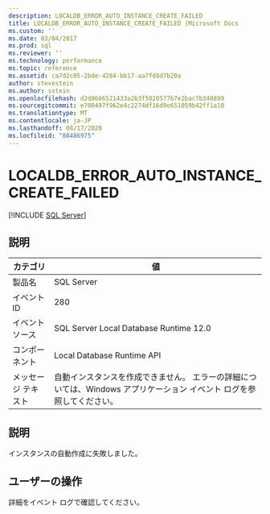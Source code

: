 ```yaml
---
description: LOCALDB_ERROR_AUTO_INSTANCE_CREATE_FAILED
title: LOCALDB_ERROR_AUTO_INSTANCE_CREATE_FAILED |Microsoft Docs
ms.custom: ''
ms.date: 03/04/2017
ms.prod: sql
ms.reviewer: ''
ms.technology: performance
ms.topic: reference
ms.assetid: ca7d2c05-2bde-4284-bb17-aa7fd8d7b20a
author: stevestein
ms.author: sstein
ms.openlocfilehash: d2d8666521433a2b3f5020577b7e2bac7b340899
ms.sourcegitcommit: e700497f962e4c2274df16d9e651059b42ff1a10
ms.translationtype: MT
ms.contentlocale: ja-JP
ms.lasthandoff: 08/17/2020
ms.locfileid: "88486975"
---
```

# <a name="localdb_error_auto_instance_create_failed"></a>LOCALDB_ERROR_AUTO_INSTANCE_CREATE_FAILED
 [!INCLUDE [SQL Server](../../includes/applies-to-version/sqlserver.md)]
    
## <a name="details"></a>説明  
  
|カテゴリ|値|  
|-|-|  
|製品名|SQL Server|  
|イベント ID|280|  
|イベント ソース|SQL Server Local Database Runtime 12.0|  
|コンポーネント|Local Database Runtime API|  
|メッセージ テキスト|自動インスタンスを作成できません。 エラーの詳細については、Windows アプリケーション イベント ログを参照してください。|  
  
## <a name="explanation"></a>説明  
 インスタンスの自動作成に失敗しました。  
  
## <a name="user-action"></a>ユーザーの操作  
 詳細をイベント ログで確認してください。  
  
  
